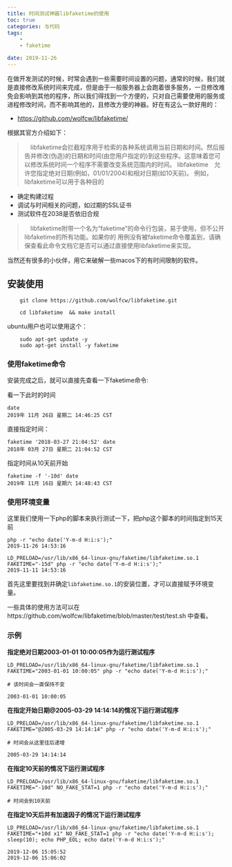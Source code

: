 ```yaml
---
title: 时间测试神器libfaketime的使用
toc: true
categories: 与代码
tags: 
	-
	- faketime

date: 2019-11-26
---
```


在做开发测试的时候，时常会遇到一些需要时间设置的问题，通常的时候，我们就是直接修改系统时间来完成，但是由于一般服务器上会跑着很多服务，一旦修改难免会影响到其他的程序，所以我们得找到一个方便的，只对自己需要使用的服务或进程修改时间，而不影响其他的，且修改方便的神器。好在有这么一款好用的：

- https://github.com/wolfcw/libfaketime/

根据其官方介绍如下：

>　libfaketime会拦截程序用于检索的各种系统调用当前日期和时间。然后报告并修改(伪造)的日期和时间(由您用户指定的)到这些程序。这意味着您可以修改系统时间一个程序不需要改变系统范围内的时间。
> libfaketime　允许您指定绝对日期(例如，01/01/2004)和相对日期(如10天前)。
> 例如，libfaketime可以用于各种目的
- 确定构建过程
- 调试与时间相关的问题，如过期的SSL证书
- 测试软件在2038是否依旧合规

>　libfaketime附带一个名为“faketime”的命令行包装，易于使用，但不公开libfaketime的所有功能。如果你的
用例没有被faketime命令覆盖到，请确保查看此命令文档它是否可以通过直接使用libfaketime来实现。

当然还有很多的小伙伴，用它来破解一些macos下的有时间限制的软件。

## 安装使用

```
	git clone https://github.com/wolfcw/libfaketime.git

	cd libfaketime  && make install
```

ubuntu用户也可以使用这个：

```
	sudo apt-get update -y
	sudo apt-get install -y faketime
```

### 使用faketime命令

安装完成之后，就可以直接先查看一下faketime命令:

看一下此时的时间
```
date
2019年 11月 26日 星期二 14:46:25 CST
```
直接指定时间：
```
faketime '2018-03-27 21:04:52' date
2018年 03月 27日 星期二 21:04:52 CST
```
指定时间从10天前开始
```
faketime -f '-10d' date
2019年 11月 16日 星期六 14:48:43 CST
```

### 使用环境变量

这里我们使用一下php的脚本来执行测试一下，把php这个脚本的时间指定到15天前
```
php -r "echo date('Y-m-d H:i:s');"
2019-11-26 14:53:16

LD_PRELOAD=/usr/lib/x86_64-linux-gnu/faketime/libfaketime.so.1 FAKETIME="-15d" php -r "echo date('Y-m-d H:i:s');"
2019-11-11 14:53:16
```

首先这里要找到并确定`libfaketime.so.1`的安装位置，才可以直接赋予环境变量。

一些具体的使用方法可以在https://github.com/wolfcw/libfaketime/blob/master/test/test.sh 中查看。


### 示例

**指定绝对日期2003-01-01 10:00:05作为运行测试程序**
```
LD_PRELOAD=/usr/lib/x86_64-linux-gnu/faketime/libfaketime.so.1 FAKETIME="2003-01-01 10:00:05" php -r "echo date('Y-m-d H:i:s');"

# 该时间会一直保持不变

2003-01-01 10:00:05
```

**在指定开始日期@2005-03-29 14:14:14的情况下运行测试程序**

```
LD_PRELOAD=/usr/lib/x86_64-linux-gnu/faketime/libfaketime.so.1 FAKETIME="@2005-03-29 14:14:14" php -r "echo date('Y-m-d H:i:s');"

# 时间会从这里往后递增

2005-03-29 14:14:14
```

**在指定10天前的情况下运行测试程序**

```
LD_PRELOAD=/usr/lib/x86_64-linux-gnu/faketime/libfaketime.so.1 FAKETIME="-10d" NO_FAKE_STAT=1 php -r "echo date('Y-m-d H:i:s');"

# 时间会到10天前
```

**在指定10天后并有加速因子的情况下运行测试程序**
```
LD_PRELOAD=/usr/lib/x86_64-linux-gnu/faketime/libfaketime.so.1 FAKETIME="+10d x1" NO_FAKE_STAT=1 php -r "echo date('Y-m-d H:i:s'); sleep(10); echo PHP_EOL; echo date('Y-m-d H:i:s');"

2019-12-06 15:05:52
2019-12-06 15:06:02
```



















